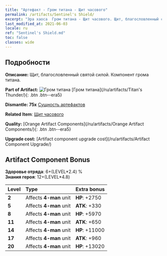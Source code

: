 ```yaml
---
title: "Артефакт - Гром титана - Щит часового"
permalink: /artifacts/Sentinel's Shield/
excerpt: "Эра хаоса  Гром титана - Щит часового. Щит, благословленный святой силой. Компонент грома титана."
last_modified_at: 2021-06-03
locale: ru
ref: "Sentinel's Shield.md"
toc: false
classes: wide
---
```




## Подробности

 **Описание:** Щит, благословленный святой силой. Компонент грома титана.

 **Part of Artifact:** ![Гром титана](/images/t/icon_artifact_42.png) [Гром титана](/ru/artifacts/Titan's Thunder/){: .btn .btn--era5}

 **Dismantle: 75x** [Сущность артефактов](/ItemsRU/con_905/)

 **Related Item**: [Щит часового](/ItemsRU/art_157/)

 **Quality:** [Orange Artifact Components](/ru/artifacts/Orange Artifact Components/){: .btn .btn--era5}

 **Upgrade cost:** [Artifact component upgrade cost](/ru/artifacts/Artifact Component Upgrade/)

## Artifact Component Bonus

  **Здоровье отряда**: 6+(LEVEL\*2.4) %<br/>**Знания героя**: 12+(LEVEL\*4.8)

  |  Level  | Type |    Extra bonus  | 
  |:--------|:-----|:----------------| 
  | **2** | Affects **4-man** unit | **HP**: +2750 | 
  | **5** | Affects **4-man** unit | **ATK**: +330 | 
  | **8** | Affects **4-man** unit | **HP**: +5970 | 
  | **11** | Affects **4-man** unit | **ATK**: +650 | 
  | **14** | Affects **4-man** unit | **HP**: +11000 | 
  | **17** | Affects **4-man** unit | **ATK**: +960 | 
  | **20** | Affects **4-man** unit | **HP**: +13020 | 
